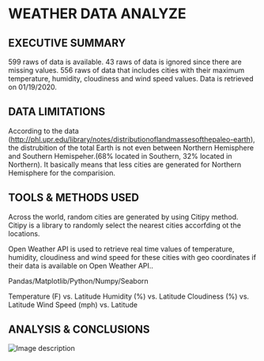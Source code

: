# WEATHER DATA ANALYZE
## EXECUTIVE SUMMARY
599 raws of data is available. 43 raws of data is ignored since there are missing values. 556 raws of data that includes cities with their maximum temperature, humidity, cloudiness and wind speed values. Data is retrieved on 01/19/2020.
## DATA LIMITATIONS
According to the data (http://phl.upr.edu/library/notes/distributionoflandmassesofthepaleo-earth), the distrubition of the total Earth is not even between Northern Hemisphere and Southern Hemispeher.(68% located in Southern, 32% located in Northern). It basically means that less cities are generated for Northern Hemisphere for the comparision.
## TOOLS & METHODS USED
Across the world, random cities are generated by using Citipy method. Citipy is a library to randomly select the nearest cities accorfding ot the locations.

Open Weather API is used to retrieve real time values of temperature, humidity, cloudiness and wind speed for these cities with geo coordinates if their data is available on Open Weather API..

Pandas/Matplotlib/Python/Numpy/Seaborn

Temperature (F) vs. Latitude
Humidity (%) vs. Latitude
Cloudiness (%) vs. Latitude
Wind Speed (mph) vs. Latitude
## ANALYSIS & CONCLUSIONS

![Image description](http://localhost:8888/view/Desktop/API%20Homework/starter_code/WeatherPy/01_MaxTemp_Latitude.png)
